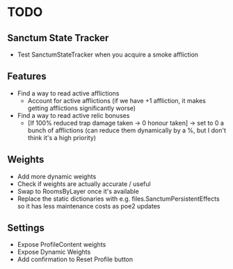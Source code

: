 # TODO

## Sanctum State Tracker
- Test SanctumStateTracker when you acquire a smoke affliction

## Features
- Find a way to read active afflictions
    - Account for active afflictions (if we have +1 affliction, it makes getting afflictions significantly worse)
- Find a way to read active relic bonuses
    - [If 100% reduced trap damage taken -> 0 honour taken] -> set to 0 a bunch of afflictions (can reduce them dynamically by a %, but I don't think it's a high priority)

## Weights
- Add more dynamic weights
- Check if weights are actually accurate / useful
- Swap to RoomsByLayer once it's available
- Replace the static dictionaries with e.g. files.SanctumPersistentEffects so it has less maintenance costs as poe2 updates

## Settings
- Expose ProfileContent weights
- Expose Dynamic Weights
- Add confirmation to Reset Profile button
